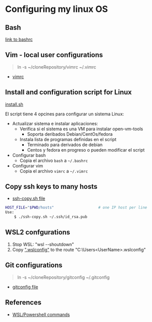 # Configuring my linux OS

## Bash

[link to bashrc](bashrc)

## Vim - local user configurations

> ln -s ~/cloneRepository/vimrc ~/.vimrc

- [vimrc](vimrc)

## Install and configuration script for Linux

[install.sh](install.sh)

El script tiene 4 opcines para configurar un sistema Linux:

- Actualizar sistema e instalar aplicaciones:
  - Verifica si el sistema es una VM para instalar open-vm-tools
    - Soporta deribados Debian/CentOs/fedora
  - Instala lista de programas definidas en el script
    - Terminado para derivados de debian
    - Centos y fedora en progreso o pueden modificar el script
- Configurar bash
  - Copia el archivo `bash` a `~/.bashrc`
- Configurar vim
  - Copia el archivo `vimrc` a `~/.vimrc`

## Copy ssh keys to many hosts

- [ssh-copy.sh file](ssh-copy.sh)

```bash
HOST_FILE="$PWD/hosts"                    # one IP host per line
Use:
    $ ./ssh-copy.sh ~/.ssh/id_rsa.pub
```

## WSL2 confgurations

1. Stop WSL:  "wsl --shoutdown"
1. Copy [".wslconfig"](.wslconfig) to the route "C:\Users\<UserName>\.wslconfig"

## Git configurations

> ln -s ~/cloneRepository/gitconfig ~/.gitconfig

- [gitconfig file](gitconfig)

## References

- [WSL/Powershell commands](wsl.md)
